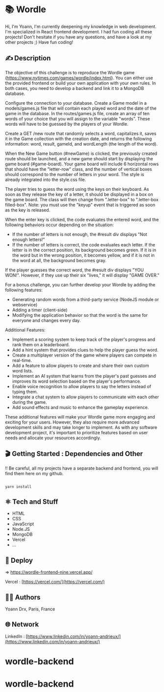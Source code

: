 #  📚 Wordle

Hi,
I'm Yoann, I'm currently deepening my knowledge in web development. I'm specialized in React frontend development.
I had fun coding all these projects!
Don't hesitate if you have any questions, and have a look at my other projects ;)
Have fun coding!

## ✍️ Description 

The objective of this challenge is to reproduce the Wordle game (https://www.nytimes.com/games/wordle/index.html). You can either use the provided frontend or build your own application with your own rules. In both cases, you need to develop a backend and link it to a MongoDB database.

Configure the connection to your database. Create a Game model in a models/games.js file that will contain each played word and the date of the game in the database. In the routes/games.js file, create an array of ten words of your choice that you will assign to the variable "words". These words will have to be guessed by the players of your Wordle.

Create a GET /new route that randomly selects a word, capitalizes it, saves it in the Game collection with the creation date, and returns the following information: word, result, gameId, and wordLength (the length of the word).

When the New Game button (#newGame) is clicked, the previously created route should be launched, and a new game should start by displaying the game board (#game-board). Your game board will include 6 horizontal rows that should have the "letter-row" class, and the number of vertical boxes should correspond to the number of letters in your word. The style is already integrated into the style.css file.

The player tries to guess the word using the keys on their keyboard. As soon as they release the key of a letter, it should be displayed in a box on the game board. The class will then change from ".letter-box" to ".letter-box filled-box". Note: you must use the "keyup" event that is triggered as soon as the key is released.

When the enter key is clicked, the code evaluates the entered word, and the following behaviors occur depending on the situation:

- If the number of letters is not enough, the #result div displays "Not enough letters!"
- If the number of letters is correct, the code evaluates each letter. If the letter is in the correct position, its background becomes green. If it is in the word but in the wrong position, it becomes yellow, and if it is not in the word at all, the background becomes gray.

If the player guesses the correct word, the #result div displays "YOU WON!". However, if they use up their six "lives," it will display "GAME OVER."

For a bonus challenge, you can further develop your Wordle by adding the following features:

- Generating random words from a third-party service (NodeJS module or webservice)
- Adding a timer (client-side)
- Modifying the application behavior so that the word is the same for everyone and changes every day.

Additional Features:

- Implement a scoring system to keep track of the player's progress and rank them on a leaderboard.
- Add a hint system that provides clues to help the player guess the word.
- Create a multiplayer version of the game where players can compete in real-time.
- Add a feature to allow players to create and share their own custom word lists.
- Implement an AI system that learns from the player's past guesses and improves its word selection based on the player's performance.
- Enable voice recognition to allow players to say the letters instead of typing them.
- Integrate a chat system to allow players to communicate with each other during the game.
- Add sound effects and music to enhance the gameplay experience.

These additional features will make your Wordle game more engaging and exciting for your users. However, they also require more advanced development skills and may take longer to implement. As with any software development project, it's important to prioritize features based on user needs and allocate your resources accordingly.

## 🎬 Getting Started : Dependencies and Other

!! Be careful, all my projects have a separate backend and frontend, you will find them here on my github.

```

yarn install

```

## ⚛️ Tech and Stuff

- HTML
- CSS
- JavaScript
- Node.JS
- MongoDB
- Vercel
- …

## 🚀 Deploy 

⇒ https://wordle-frontend-nine.vercel.app/


Vercel : [https://vercel.com/](https://vercel.com/)

## 🧑‍💻 Authors

Yoann Drx, Paris, France 

## 🌐 Network

LinkedIn : [https://www.linkedin.com/in/yoann-andrieux/](https://www.linkedin.com/in/yoann-andrieux/)
# wordle-backend
# wordle-backend
